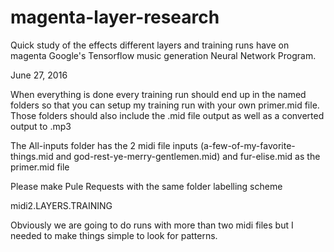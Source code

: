 # magenta-layer-research
Quick study of the effects different layers and training runs have on magenta Google's Tensorflow music generation Neural Network Program.





June 27, 2016

When everything is done every training run should end up in the named folders so that you can setup my training run with your own primer.mid file. Those folders should also include the .mid file output as well as a converted output to .mp3



The All-inputs folder has the 2 midi file inputs (a-few-of-my-favorite-things.mid and god-rest-ye-merry-gentlemen.mid) and fur-elise.mid as the primer.mid file

Please make Pule Requests with the same folder labelling scheme

midi2.LAYERS.TRAINING

Obviously we are going to do runs with more than two midi files but I needed to make things simple to look for patterns.



